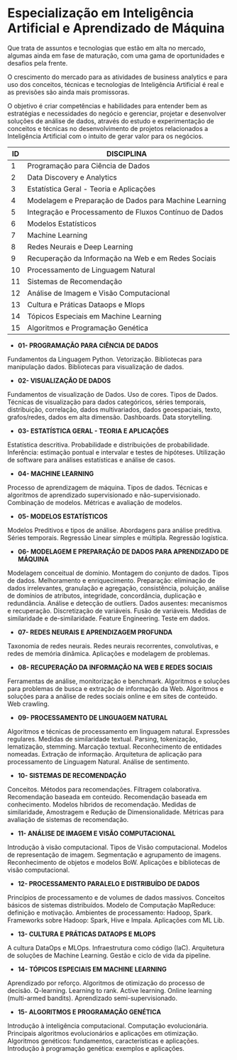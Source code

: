 # Especialização em Inteligência Artificial e Aprendizado de Máquina

Que trata de assuntos e tecnologias que estão em alta no mercado, algumas ainda em fase de maturação, com uma gama de oportunidades e desafios  pela frente.

O crescimento do mercado para as atividades de business analytics e para uso dos conceitos, técnicas e tecnologias de Inteligência Artificial é real e as previsões são ainda mais promissoras.

O objetivo é criar competências e habilidades para entender bem as estratégias e necessidades do negócio e gerenciar, projetar e desenvolver soluções de análise de dados, através do estudo e experimentação de conceitos e técnicas no desenvolvimento de projetos relacionados a Inteligência Artificial com o intuito de gerar valor para os negócios.


|ID|DISCIPLINA|
|--|--|
|1|	Programação para Ciência de Dados|
|2|	Data Discovery e Analytics|
|3|	Estatística Geral - Teoria e Aplicações|
|4|	Modelagem e Preparação de Dados para Machine Learning|
|5|	Integração e Processamento de Fluxos Contínuo de Dados|
|6|	Modelos Estatísticos|
|7|	Machine Learning|
|8|	Redes Neurais e Deep Learning|
|9|	Recuperação da Informação na Web e em Redes Sociais|
|10|	Processamento de Linguagem Natural|
|11|	Sistemas de Recomendação|
|12|	Análise de Imagem e Visão Computacional|
|13|	Cultura e Práticas Dataops e Mlops|
|14|	Tópicos Especiais em Machine Learning|
|15|	Algoritmos e Programação Genética|

* **01- PROGRAMAÇÃO PARA CIÊNCIA DE DADOS**

Fundamentos da Linguagem Python. Vetorização. Bibliotecas para manipulação dados. Bibliotecas para visualização de dados.

* **02- VISUALIZAÇÃO DE DADOS**

Fundamentos de visualização de Dados. Uso de cores. Tipos de Dados. Técnicas de visualização para dados categóricos, séries temporais, distribuição, correlação, dados multivariados, dados geoespaciais, texto, grafos/redes, dados em alta dimensão. Dashboards. Data storytelling.

* **03- ESTATÍSTICA GERAL - TEORIA E APLICAÇÕES**

Estatística descritiva. Probabilidade e distribuições de probabilidade. Inferência: estimação pontual e intervalar e testes de hipóteses. Utilização de software para análises estatísticas e análise de casos.

* **04- MACHINE LEARNING**

Processo de aprendizagem de máquina. Tipos de dados. Técnicas e algoritmos de aprendizado supervisionado e não-supervisionado. Combinação de modelos. Métricas e avaliação de modelos.

* **05- MODELOS ESTATÍSTICOS**

Modelos Preditivos e tipos de análise. Abordagens para análise preditiva. Séries temporais. Regressão Linear simples e múltipla. Regressão logística.

* **06- MODELAGEM E PREPARAÇÃO DE DADOS PARA APRENDIZADO DE MÁQUINA**

Modelagem conceitual de domínio. Montagem do conjunto de dados. Tipos de dados. Melhoramento e enriquecimento. Preparação: eliminação de dados irrelevantes, granulação e agregação, consistência, poluição, análise de domínios de atributos, integridade, concordância, duplicação e redundância. Análise e detecção de outliers. Dados ausentes: mecanismos e recuperação. Discretização de variáveis. Fusão de variáveis. Medidas de similaridade e de-similaridade. Feature Engineering. Teste em dados.

* **07- REDES NEURAIS E APRENDIZAGEM PROFUNDA**

Taxonomia de redes neurais. Redes neurais recorrentes, convolutivas, e redes de memória dinâmica. Aplicações e modelagem de problemas.

* **08- RECUPERAÇÃO DA INFORMAÇÃO NA WEB E REDES SOCIAIS**

Ferramentas de análise, monitorização e benchmark. Algoritmos e soluções para problemas de busca e extração de informação da Web. Algoritmos e soluções para a análise de redes sociais online e em sites de conteúdo. Web crawling. 

* **09- PROCESSAMENTO DE LINGUAGEM NATURAL**

Algoritmos e técnicas de processamento em linguagem natural. Expressões regulares. Medidas de similaridade textual. Parsing, tokenização, lematização, stemming. Marcação textual. Reconhecimento de entidades nomeadas. Extração de informação. Arquitetura de aplicação para processamento de Linguagem Natural. Análise de sentimento.

* **10- SISTEMAS DE RECOMENDAÇÃO**

Conceitos. Métodos para recomendações. Filtragem colaborativa. Recomendação baseada em conteúdo. Recomendação baseada em conhecimento. Modelos híbridos de recomendação. Medidas de similaridade, Amostragem e Redução de Dimensionalidade. Métricas para avaliação de sistemas de recomendação.  

* **11- ANÁLISE DE IMAGEM E VISÃO COMPUTACIONAL**

Introdução à visão computacional. Tipos de Visão computacional. Modelos de representação de imagem. Segmentação e agrupamento de imagens. Reconhecimento de objetos e modelos BoW. Aplicações e bibliotecas de visão computacional.

* **12- PROCESSAMENTO PARALELO E DISTRIBUÍDO DE DADOS**

Princípios de processamento e de volumes de dados massivos. Conceitos básicos de sistemas distribuídos. Modelo de Computação MapReduce: definição e motivação. Ambientes de processamento: Hadoop, Spark. Frameworks sobre Hadoop: Spark, Hive e Impala. Aplicações com ML Lib.

* **13- CULTURA E PRÁTICAS DATAOPS E MLOPS**

A cultura DataOps e MLOps. Infraestrutura como código (IaC). Arquitetura de soluções de Machine Learning. Gestão e ciclo de vida da pipeline.

* **14- TÓPICOS ESPECIAIS EM MACHINE LEARNING**

Aprendizado por reforço. Algoritmos de otimização do processo de decisão. Q-learning. Learning to rank. Active learning. Online learning (multi-armed bandits). Aprendizado semi-supervisionado.

* **15- ALGORITMOS E PROGRAMAÇÃO GENÉTICA**

Introdução à inteligência computacional. Computação evolucionária. Principais algoritmos evolucionários e aplicações em otimização. Algoritmos genéticos: fundamentos, características e aplicações. Introdução à programação genética: exemplos e aplicações.
